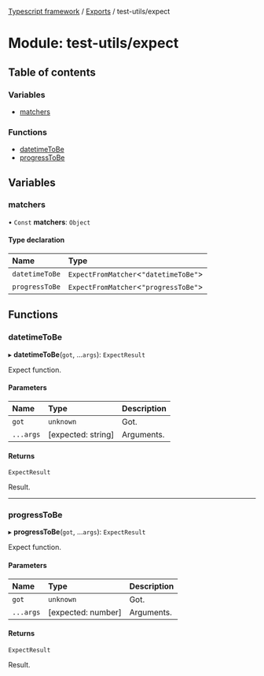 [Typescript framework](../index.md) / [Exports](../modules.md) / test-utils/expect

# Module: test-utils/expect

## Table of contents

### Variables

- [matchers](test_utils_expect.md#matchers)

### Functions

- [datetimeToBe](test_utils_expect.md#datetimetobe)
- [progressToBe](test_utils_expect.md#progresstobe)

## Variables

### matchers

• `Const` **matchers**: `Object`

#### Type declaration

| Name | Type |
| :------ | :------ |
| `datetimeToBe` | `ExpectFromMatcher`<``"datetimeToBe"``\> |
| `progressToBe` | `ExpectFromMatcher`<``"progressToBe"``\> |

## Functions

### datetimeToBe

▸ **datetimeToBe**(`got`, ...`args`): `ExpectResult`

Expect function.

#### Parameters

| Name | Type | Description |
| :------ | :------ | :------ |
| `got` | `unknown` | Got. |
| `...args` | [expected: string] | Arguments. |

#### Returns

`ExpectResult`

Result.

___

### progressToBe

▸ **progressToBe**(`got`, ...`args`): `ExpectResult`

Expect function.

#### Parameters

| Name | Type | Description |
| :------ | :------ | :------ |
| `got` | `unknown` | Got. |
| `...args` | [expected: number] | Arguments. |

#### Returns

`ExpectResult`

Result.
